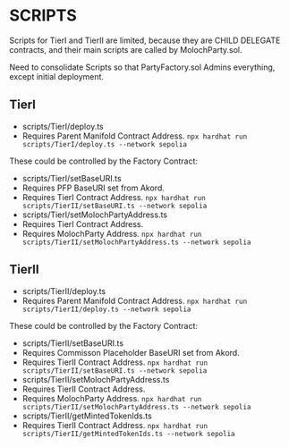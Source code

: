 # SCRIPTS

Scripts for TierI and TierII are limited, because they are CHILD DELEGATE contracts, and their main scripts are called by MolochParty.sol.

Need to consolidate Scripts so that PartyFactory.sol Admins everything, except initial deployment.

## TierI

* scripts/TierI/deploy.ts
* Requires Parent Manifold Contract Address.
``` npx hardhat run scripts/TierI/deploy.ts --network sepolia ```

These could be controlled by the Factory Contract:

* scripts/TierI/setBaseURI.ts
* Requires PFP BaseURI set from Akord.
* Requires TierI Contract Address.
``` npx hardhat run scripts/TierII/setBaseURI.ts --network sepolia ```
* scripts/TierI/setMolochPartyAddress.ts
* Requires TierI Contract Address.
* Requires MolochParty Address.
``` npx hardhat run scripts/TierII/setMolochPartyAddress.ts --network sepolia ```

## TierII

* scripts/TierII/deploy.ts
* Requires Parent Manifold Contract Address.
``` npx hardhat run scripts/TierII/deploy.ts --network sepolia ```

These could be controlled by the Factory Contract:

* scripts/TierII/setBaseURI.ts
* Requires Commisson Placeholder BaseURI set from Akord.
* Requires TierII Contract Address.
``` npx hardhat run scripts/TierII/setBaseURI.ts --network sepolia ```
* scripts/TierII/setMolochPartyAddress.ts
* Requires TierII Contract Address.
* Requires MolochParty Address.
``` npx hardhat run scripts/TierII/setMolochPartyAddress.ts --network sepolia ```
* scripts/TierII/getMintedTokenIds.ts
* Requires TierII Contract Address.
``` npx hardhat run scripts/TierII/getMintedTokenIds.ts --network sepolia ```
